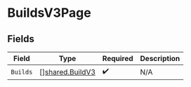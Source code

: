# BuildsV3Page


## Fields

| Field                                              | Type                                               | Required                                           | Description                                        |
| -------------------------------------------------- | -------------------------------------------------- | -------------------------------------------------- | -------------------------------------------------- |
| `Builds`                                           | [][shared.BuildV3](../../models/shared/buildv3.md) | :heavy_check_mark:                                 | N/A                                                |